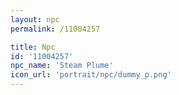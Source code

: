 ```yaml
---
layout: npc
permalink: /11004257

title: Npc
id: '11004257'
npc_name: 'Steam Plume'
icon_url: 'portrait/npc/dummy_p.png'
---
```


